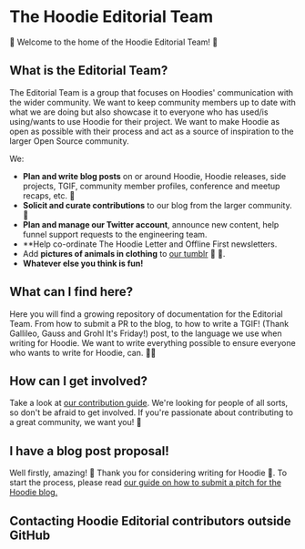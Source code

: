 # The Hoodie Editorial Team

:rocket: Welcome to the home of the Hoodie Editorial Team! :rocket:

## What is the Editorial Team?

The Editorial Team is a group that focuses on Hoodies' communication with the wider community. We want to keep community members up to date with what we are doing but also showcase it to everyone who has used/is using/wants to use Hoodie for their project. We want to make Hoodie as open as possible with their process and act as a source of inspiration to the larger Open Source community.

We:
- **Plan and write blog posts** on or around Hoodie, Hoodie releases, side projects, TGIF, community member profiles, conference and meetup recaps, etc. :memo:
- **Solicit and curate contributions** to our blog from the larger community. :mag_right:
- **Plan and manage our Twitter account**, announce new content, help funnel support requests to the engineering team.
- **Help co-ordinate The Hoodie Letter and Offline First newsletters.
- Add **pictures of animals in clothing** to [our tumblr](http://meetthehoodies.tumblr.com) :dog: :shirt:.
- **Whatever else you think is fun!**

## What can I find here?

Here you will find a growing repository of documentation for the Editorial Team. From how to submit a PR to the blog, to how to write a TGIF! (Thank Gallileo, Gauss and Grohl It's Friday!) post, to the language we use when writing for Hoodie. We want to write everything possible to ensure everyone who wants to write for Hoodie, can. :ok_woman:

## How can I get involved?

Take a look at [our contribution guide](CONTRIBUTING.md#joining-the-hoodie-editorial-team). We're looking for people of all sorts, so don't be afraid to get involved. If you're passionate about contributing to a great community, we want you! :yellow_heart:

## I have a blog post proposal!

Well firstly, amazing! :tada: Thank you for considering writing for Hoodie :sparkling_heart:.
To start the process, please read [our guide on how to submit a pitch for the Hoodie blog.](CONTRIBUTING.md#pitching-an-article-to-the-hoodie-blog)

## Contacting Hoodie Editorial contributors outside GitHub

<!-- 
## Contact template: 

[Your Name](link-to-personal-site.com) - [GitHub](), [Twitter](), `email@address.com`

#### Example:
[Hiro Protagonist](hiropro.com) - [GitHub](github.com/hiropro), [Twitter](twitter.com/hiropro), `hiro@protagonist.com`
-->
